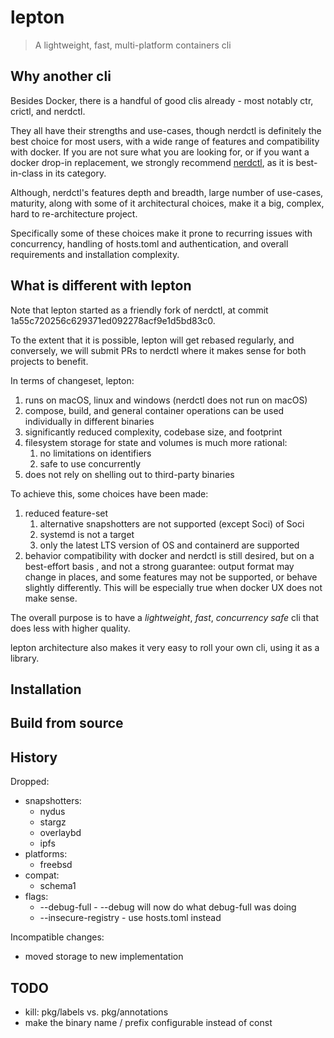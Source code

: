 # lepton

> A lightweight, fast, multi-platform containers cli

## Why another cli

Besides Docker, there is a handful of good clis already - most notably ctr, crictl, and nerdctl.

They all have their strengths and use-cases, though nerdctl is definitely the best
choice for most users, with a wide range of features and compatibility with docker.
If you are not sure what you are looking for, or if you want a docker drop-in replacement,
we strongly recommend [nerdctl](https://github.com/containerd/nerdctl), as it is best-in-class in its category.

Although, nerdctl's features depth and breadth, large number of use-cases, maturity, along 
with some of it architectural choices, make it a big, complex, hard to re-architecture project.

Specifically some of these choices make it prone to recurring issues with concurrency, 
handling of hosts.toml and authentication, and overall requirements and installation complexity.

## What is different with lepton

Note that lepton started as a friendly fork of nerdctl, at commit 1a55c720256c629371ed092278acf9e1d5bd83c0.

To the extent that it is possible, lepton will get rebased regularly, and conversely,
we will submit PRs to nerdctl where it makes sense for both projects to benefit.

In terms of changeset, lepton:
1. runs on macOS, linux and windows (nerdctl does not run on macOS)
1. compose, build, and general container operations can be used individually in different binaries
1. significantly reduced complexity, codebase size, and footprint
1. filesystem storage for state and volumes is much more rational:
   1. no limitations on identifiers
   2. safe to use concurrently
1. does not rely on shelling out to third-party binaries

To achieve this, some choices have been made:
1. reduced feature-set
   1. alternative snapshotters are not supported (except Soci) of Soci
   2. systemd is not a target
   3. only the latest LTS version of OS and containerd are supported
1. behavior compatibility with docker and nerdctl is still desired, but on a best-effort basis 
, and not a strong guarantee: output format may change in places, and some features may not be supported, 
or behave slightly differently. This will be especially true when docker UX does not make sense.

The overall purpose is to have a _lightweight_, _fast_, _concurrency safe_ cli that does less
with higher quality.

lepton architecture also makes it very easy to roll your own cli, using it as a library.

## Installation

## Build from source

## 


## History

Dropped:
- snapshotters:
  - nydus
  - stargz
  - overlaybd
  - ipfs
- platforms:
  - freebsd
- compat:
  - schema1
- flags:
  - --debug-full - --debug will now do what debug-full was doing
  - --insecure-registry - use hosts.toml instead

Incompatible changes:
- moved storage to new implementation

## TODO

- kill: pkg/labels vs. pkg/annotations
- make the binary name / prefix configurable instead of const